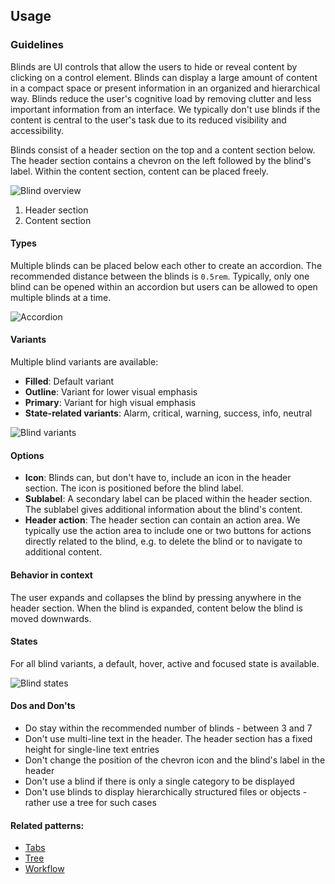 ## Usage

### Guidelines

Blinds are UI controls that allow the users to hide or reveal content by clicking on a control element. Blinds can display a large amount of content in a compact space or present information in an organized and hierarchical way. Blinds reduce the user's cognitive load by removing clutter and less important information from an interface. We typically don't use blinds if the content is central to the user's task due to its reduced visibility and accessibility.

Blinds consist of a header section on the top and a content section below. The header section contains a chevron on the left followed by the blind's label. Within the content section, content can be placed freely.

![Blind overview](https://www.figma.com/design/wEptRgAezDU1z80Cn3eZ0o/iX-Pattern-Illustrations?type=design&node-id=2-2&mode=design&t=9faEnH99BaAxqCGM-1)

1. Header section
2. Content section

#### Types

Multiple blinds can be placed below each other to create an accordion. The recommended distance between the blinds is `0.5rem`. Typically, only one blind can be opened within an accordion but users can be allowed to open multiple blinds at a time.

![Accordion](https://www.figma.com/design/wEptRgAezDU1z80Cn3eZ0o/iX-Pattern-Illustrations?type=design&node-id=2-655&mode=design&t=9faEnH99BaAxqCGM-1)

#### Variants

Multiple blind variants are available:

- **Filled**: Default variant
- **Outline**: Variant for lower visual emphasis
- **Primary**: Variant for high visual emphasis
- **State-related variants**: Alarm, critical, warning, success, info, neutral

![Blind variants](https://www.figma.com/design/wEptRgAezDU1z80Cn3eZ0o/iX-Pattern-Illustrations?type=design&node-id=929-47485&mode=design&t=9faEnH99BaAxqCGM-1)

#### Options

- **Icon**: Blinds can, but don't have to, include an icon in the header section. The icon is positioned before the blind label.
- **Sublabel**: A secondary label can be placed within the header section. The sublabel gives additional information about the blind's content.
- **Header action**: The header section can contain an action area. We typically use the action area to include one or two buttons for actions directly related to the blind, e.g. to delete the blind or to navigate to additional content.

#### Behavior in context

The user expands and collapses the blind by pressing anywhere in the header section. When the blind is expanded, content below the blind is moved downwards.

#### States

For all blind variants, a default, hover, active and focused state is available.

![Blind states](https://www.figma.com/design/wEptRgAezDU1z80Cn3eZ0o/iX-Pattern-Illustrations?type=design&node-id=2-352&mode=design&t=9faEnH99BaAxqCGM-1)

#### Dos and Don'ts

- Do stay within the recommended number of blinds - between 3 and 7
- Don't use multi-line text in the header. The header section has a fixed height for single-line text entries
- Don't change the position of the chevron icon and the blind's label in the header
- Don't use a blind if there is only a single category to be displayed
- Don't use blinds to display hierarchically structured files or objects - rather use a tree for such cases

#### Related patterns:

- [Tabs](tabs.md)
- [Tree](tree.md)
- [Workflow](workflow.md)
